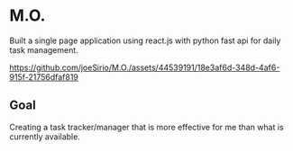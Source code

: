 # M.O.

Built a single page application using react.js with python fast api for daily task management.

https://github.com/joeSirio/M.O./assets/44539191/18e3af6d-348d-4af6-915f-21756dfaf819



## Goal

Creating a task tracker/manager that is more effective for me than what is currently available.

